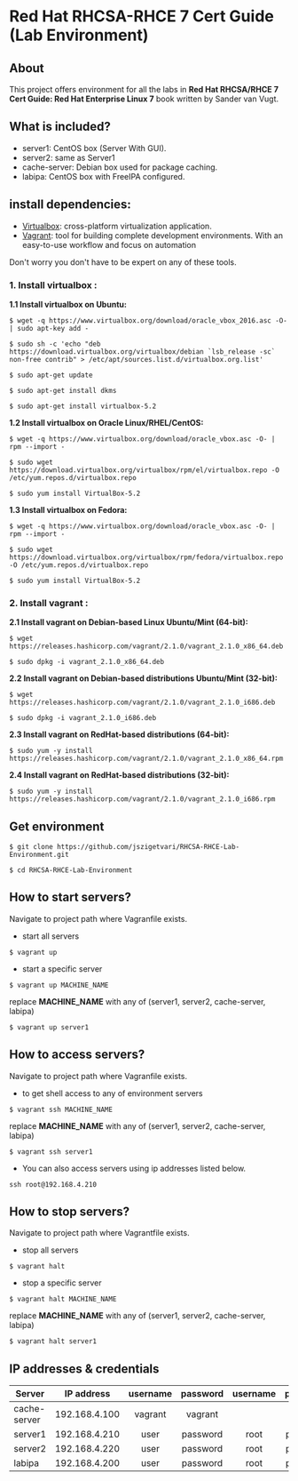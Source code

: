 # Red Hat RHCSA-RHCE 7 Cert Guide (Lab Environment)

## About
This project offers environment for all the labs in **Red Hat RHCSA/RHCE 7 Cert Guide: Red Hat Enterprise Linux 7** book written by Sander van Vugt.

## What is included?
- server1: CentOS box (Server With GUI).
- server2: same as Server1
- cache-server: Debian box used for package caching.
- labipa: CentOS box with FreeIPA configured.

## install dependencies:
- [Virtualbox](https://www.virtualbox.org): cross-platform virtualization application.
- [Vagrant](https://www.vagrantup.com): tool for building complete development environments. With an easy-to-use workflow and focus on automation

Don't worry you don't have to be expert on any of these tools.
### 1. Install virtualbox :

**1.1 Install virtualbox on Ubuntu:**

```shell
$ wget -q https://www.virtualbox.org/download/oracle_vbox_2016.asc -O- | sudo apt-key add -

$ sudo sh -c 'echo "deb https://download.virtualbox.org/virtualbox/debian `lsb_release -sc` non-free contrib" > /etc/apt/sources.list.d/virtualbox.org.list'

$ sudo apt-get update

$ sudo apt-get install dkms

$ sudo apt-get install virtualbox-5.2
```
**1.2 Install virtualbox on Oracle Linux/RHEL/CentOS:**
```shell
$ wget -q https://www.virtualbox.org/download/oracle_vbox.asc -O- | rpm --import -

$ sudo wget https://download.virtualbox.org/virtualbox/rpm/el/virtualbox.repo -O /etc/yum.repos.d/virtualbox.repo

$ sudo yum install VirtualBox-5.2
```

**1.3 Install virtualbox on Fedora:**
```shell
$ wget -q https://www.virtualbox.org/download/oracle_vbox.asc -O- | rpm --import -

$ sudo wget https://download.virtualbox.org/virtualbox/rpm/fedora/virtualbox.repo -O /etc/yum.repos.d/virtualbox.repo

$ sudo yum install VirtualBox-5.2
```
### 2. Install vagrant :

**2.1 Install vagrant on Debian-based Linux Ubuntu/Mint (64-bit):**
```shell
$ wget https://releases.hashicorp.com/vagrant/2.1.0/vagrant_2.1.0_x86_64.deb

$ sudo dpkg -i vagrant_2.1.0_x86_64.deb
```

**2.2 Install vagrant on Debian-based distributions Ubuntu/Mint (32-bit):**
```shell
$ wget https://releases.hashicorp.com/vagrant/2.1.0/vagrant_2.1.0_i686.deb

$ sudo dpkg -i vagrant_2.1.0_i686.deb
```

**2.3 Install vagrant on RedHat-based distributions (64-bit):**
```shell
$ sudo yum -y install https://releases.hashicorp.com/vagrant/2.1.0/vagrant_2.1.0_x86_64.rpm
```

**2.4 Install vagrant on RedHat-based distributions (32-bit):**
```shell
$ sudo yum -y install https://releases.hashicorp.com/vagrant/2.1.0/vagrant_2.1.0_i686.rpm
```

## Get environment
```shell
$ git clone https://github.com/jszigetvari/RHCSA-RHCE-Lab-Environment.git

$ cd RHCSA-RHCE-Lab-Environment
```
## How to start servers?
Navigate to project path where Vagranfile exists.

- start all servers
```shell
$ vagrant up
```
- start a specific server
```shell
$ vagrant up MACHINE_NAME
```
replace **MACHINE_NAME** with any of (server1, server2, cache-server, labipa)
```shell
$ vagrant up server1
```
## How to access servers?
Navigate to project path where Vagranfile exists.

- to get shell access to any of environment servers
```shell
$ vagrant ssh MACHINE_NAME
```
replace **MACHINE_NAME** with any of (server1, server2, cache-server, labipa)
```shell
$ vagrant ssh server1
```
- You can also access servers using ip addresses listed below.
```shell
ssh root@192.168.4.210
```
## How to stop servers?
Navigate to project path where Vagrantfile exists.

- stop all servers
```shell
$ vagrant halt
```
- stop a specific server
```shell
$ vagrant halt MACHINE_NAME
```
replace **MACHINE_NAME** with any of (server1, server2, cache-server, labipa)
```shell
$ vagrant halt server1
```

## IP addresses & credentials
| Server | IP address | username | password | username | password |
|---|---|:---:|:---:|:---:|:---:|
|cache-server|192.168.4.100 |vagrant|vagrant| | |
|server1|192.168.4.210|user|password|root|password|
|server2|192.168.4.220|user|password|root|password|
|labipa|192.168.4.200 |user|password|root|password|
